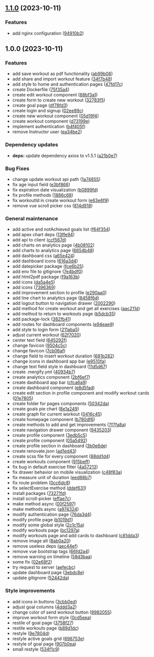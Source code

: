 ## [1.1.0](https://github.com/AthletX-org/athletx-client/compare/1.0.0...1.1.0) (2023-10-11)


### Features

* add nginx configuration ([94910b2](https://github.com/AthletX-org/athletx-client/commit/94910b22c3d6e1fef7f7bcc582496461dfd17b41))

## 1.0.0 (2023-10-11)


### Features

* add save workout as pdf functionality ([ab99b08](https://github.com/AthletX-org/athletx-client/commit/ab99b08f45a93ad34f5c8192fb440b2902b2afae))
* add share and import workout feature ([34f7b48](https://github.com/AthletX-org/athletx-client/commit/34f7b48217abeae4d30d036646c98bfd123b06ff))
* add style to home and authentication pages ([47fd17c](https://github.com/AthletX-org/athletx-client/commit/47fd17c2567e10f4a554252a2b61e78d54fdc71b))
* create Dockerfile ([75f35a4](https://github.com/AthletX-org/athletx-client/commit/75f35a4bed3c978d66b3296de74482d6acb79788))
* create edit workout component ([88bf3a1](https://github.com/AthletX-org/athletx-client/commit/88bf3a1058486b13676e042da52f0d7f51d89899))
* create form to create new workout ([32783f5](https://github.com/AthletX-org/athletx-client/commit/32783f56ccc6d0244e24ac08f27a3095c860354e))
* create goal page ([df78fd3](https://github.com/AthletX-org/athletx-client/commit/df78fd33e19bc16cd50be96ed5e108c5aba9c4fa))
* create login and signup ([02ee89c](https://github.com/AthletX-org/athletx-client/commit/02ee89cc57a9e1cba1bc7ca12d5311f6ea4687ce))
* create new workout component ([05d19f4](https://github.com/AthletX-org/athletx-client/commit/05d19f4585147b244bd7cec324c091ab785085f7))
* create workout component ([d73199e](https://github.com/AthletX-org/athletx-client/commit/d73199eb9cd089aac0751d382099f63875bb501e))
* implement authentication ([b4f405f](https://github.com/AthletX-org/athletx-client/commit/b4f405fb3590ddfc3c04eb0a8d1adaccb5a7ef4b))
* remove Instructor user ([ea34be2](https://github.com/AthletX-org/athletx-client/commit/ea34be2b8df9a2dcd7bce8fa39f948b2249d755d))


### Dependency updates

* **deps:** update dependency axios to v1.5.1 ([a21b0e7](https://github.com/AthletX-org/athletx-client/commit/a21b0e7cff24b72e44d97ac905a1b9a038e72281))


### Bug Fixes

* change update workout api path ([1a74855](https://github.com/AthletX-org/athletx-client/commit/1a748553e8c142097244c73c0d1b2a43ff194ce6))
* fix age input field ([e3bf866](https://github.com/AthletX-org/athletx-client/commit/e3bf866fbd9c06ec61bf0bf4cd4c3bd257e555df))
* fix expiration date visualization ([b0899fd](https://github.com/AthletX-org/athletx-client/commit/b0899fdfd2d1fd8f2ac2bdaa6c8f9eac2801124b))
* fix profile methods ([1886c68](https://github.com/AthletX-org/athletx-client/commit/1886c68b6ff0c25c930ca77b706fd4536191a969))
* fix workoutId in create workout form ([e63e6f9](https://github.com/AthletX-org/athletx-client/commit/e63e6f97041a483a6e2c8353ae93c52e38e5a767))
* remove vue scroll picker css ([814d918](https://github.com/AthletX-org/athletx-client/commit/814d9185f923010e5520d13f9896b4a8f7def867))


### General maintenance

* add active and notAchieved goals list ([f64f354](https://github.com/AthletX-org/athletx-client/commit/f64f354b78f69ea3e058fc02ee7be7a53cd35b23))
* add apex chart deps ([13ffe94](https://github.com/AthletX-org/athletx-client/commit/13ffe94686cfb7eefa873523ed20a0f922c371a8))
* add api to client ([ccf567d](https://github.com/AthletX-org/athletx-client/commit/ccf567d5bffa0fc7b3fdf0a486b0eb4b70a9575c))
* add charts on analytics page ([4b08102](https://github.com/AthletX-org/athletx-client/commit/4b08102a386a50abfca6fc77828826df04abbda9))
* add charts to analytics page ([6654b48](https://github.com/AthletX-org/athletx-client/commit/6654b4882f440ffa591243c2edb36999c1010562))
* add dashboard css ([a65e424](https://github.com/AthletX-org/athletx-client/commit/a65e424bd64a4f5cd666e92cb11d7d0fb856c48c))
* add dashboard icons ([616a3d4](https://github.com/AthletX-org/athletx-client/commit/616a3d4d7a2a6e2410ed98690b931f1f12862813))
* add datepicker package ([fce6b25](https://github.com/AthletX-org/athletx-client/commit/fce6b258067c374e3175934eb1e4e39789a6e3e1))
* add env file to gitignore ([7e4bdf0](https://github.com/AthletX-org/athletx-client/commit/7e4bdf08e071f8c4dee90f931c93a0331235ebdf))
* add html2pdf package ([f9a163b](https://github.com/AthletX-org/athletx-client/commit/f9a163bba1e8d4c406fbe8cc249edc44a1c67978))
* add icons ([da5a4e5](https://github.com/AthletX-org/athletx-client/commit/da5a4e5ff574304a8c95028e092146aa420c912c))
* add icons ([7396369](https://github.com/AthletX-org/athletx-client/commit/739636936381ca8daee346f3d3400afd1e6fd0fd))
* add improvement section to profile ([e290aa0](https://github.com/AthletX-org/athletx-client/commit/e290aa0213c39779a0ecf636fe87c7328946511e))
* add line chart to analytics page ([8458f6d](https://github.com/AthletX-org/athletx-client/commit/8458f6d288b399eb3f5cf5b6818628395b3c7333))
* add logout button to navigation drawer ([2002290](https://github.com/AthletX-org/athletx-client/commit/200229037b93496de26dfe9742a4de310eb97f9c))
* add method for create workout and get all exercises ([aac211d](https://github.com/AthletX-org/athletx-client/commit/aac211d58fd0e85630009b3842d82b49da029921))
* add method to return to workouts page ([b5dcb35](https://github.com/AthletX-org/athletx-client/commit/b5dcb35e255fa91235f3f0f2c1ba795f114eeb5c))
* add package-lock ([382fb41](https://github.com/AthletX-org/athletx-client/commit/382fb419d737d8073716c4e72e927f5ad0ee2f21))
* add routes for dashboard components ([e94eae9](https://github.com/AthletX-org/athletx-client/commit/e94eae99342087dc95dd817589ca871a68f8ed82))
* add style to login form ([211aba5](https://github.com/AthletX-org/athletx-client/commit/211aba564a8293ed815dbd86cd8f50fd3245cca6))
* adjust current workout ([62f7020](https://github.com/AthletX-org/athletx-client/commit/62f7020a18f7c38defc31b63d56e8d891bd76fd0))
* center text field ([645292f](https://github.com/AthletX-org/athletx-client/commit/645292f9b12b56ca2e361411a36cb48ee6f4b22d))
* change favicon ([9504c5c](https://github.com/AthletX-org/athletx-client/commit/9504c5cfeab31b16536bf0ebd51bafb0f24a41b0))
* change favicon ([7cb06af](https://github.com/AthletX-org/athletx-client/commit/7cb06aff86376b7d105c481346cce58e56c89df7))
* change field to insert workout duration ([681b282](https://github.com/AthletX-org/athletx-client/commit/681b282288dcd4b39761a98f151e714132d81c08))
* change icons in dashboard app bar ([e9510fa](https://github.com/AthletX-org/athletx-client/commit/e9510fa743b03896ca94c8a45dc0ed9a3623e472))
* change text field style in dashboard ([11d5d67](https://github.com/AthletX-org/athletx-client/commit/11d5d677c1ca777ea9676a67a749736bacca2d99))
* create .mergify.yml ([40934b7](https://github.com/AthletX-org/athletx-client/commit/40934b7d645033680b73a838a80ebb8bbd4ceac1))
* create analytics component ([2bf6ef7](https://github.com/AthletX-org/athletx-client/commit/2bf6ef79dd752b27fcd01c9c3ee12ff2495a9f3a))
* create dashboard app bar ([cfca6a9](https://github.com/AthletX-org/athletx-client/commit/cfca6a92378003502d5d56004482ba6443371a6b))
* create dashboard component ([e8d5fad](https://github.com/AthletX-org/athletx-client/commit/e8d5fad6971c5b6a65c63b930e2a4993171266ce))
* create edit section in profile component and modify workout cards ([01e7805](https://github.com/AthletX-org/athletx-client/commit/01e7805150d9d9c0badb19108b13fe9859040c01))
* create folder for pages components ([50342da](https://github.com/AthletX-org/athletx-client/commit/50342daad04f775d178b1c5c0b6bf63c487bc3f1))
* create goals pie chart ([8e1a249](https://github.com/AthletX-org/athletx-client/commit/8e1a2492aa1a5b4ba2241e4770f1b1fca10bbf99))
* create graph for current workout ([0416c45](https://github.com/AthletX-org/athletx-client/commit/0416c457519575bb2a60ea55920889a8d7113825))
* create homepage component ([b780df6](https://github.com/AthletX-org/athletx-client/commit/b780df6f51f50331d4e52d48da84706770ae4721))
* create methods to add and get improvements ([7f7fa8a](https://github.com/AthletX-org/athletx-client/commit/7f7fa8a06fde04ac78cd8f76529fccf297eeeebb))
* create navigation drawer component ([9435203](https://github.com/AthletX-org/athletx-client/commit/9435203a3bc78e7ee226e76f4f0c217b7d19a862))
* create profile component ([3edb5c5](https://github.com/AthletX-org/athletx-client/commit/3edb5c51a10800699d2712b27d884e626b9622ae))
* create profile component ([05a5492](https://github.com/AthletX-org/athletx-client/commit/05a549251d1bb02994e55ec1409bc45126ceec3a))
* create profile section in dashboard ([3b0e6de](https://github.com/AthletX-org/athletx-client/commit/3b0e6debbc1d73f3344504cf7fa95cd5428cfffa))
* create renovate.json ([ad1ed43](https://github.com/AthletX-org/athletx-client/commit/ad1ed43f950b15218fc8212fde7ceeb818520401))
* create scss file for every component ([88dd1d4](https://github.com/AthletX-org/athletx-client/commit/88dd1d434838ef32b3a09b0f95d700ba3a553354))
* create workouts component ([915beff](https://github.com/AthletX-org/athletx-client/commit/915beffb54a87ea4ee7e4e006c2348ac24269919))
* fix bug in default exercise filter ([4a57213](https://github.com/AthletX-org/athletx-client/commit/4a57213386d6d137737dd7bed365d64b4caaf98e))
* fix drawer behavior on mobile visualization ([c48f83a](https://github.com/AthletX-org/athletx-client/commit/c48f83afa18348c45427f8a23e634bcc74aeecf9))
* fix measure unit of duration ([eed88b7](https://github.com/AthletX-org/athletx-client/commit/eed88b78942038bab838a244c6e39fcf24b6bca8))
* fix route problem ([0cc6dc8](https://github.com/AthletX-org/athletx-client/commit/0cc6dc87bbb8424dd11850cfbbfda21521ed359c))
* fix selectExercise method ([ddef631](https://github.com/AthletX-org/athletx-client/commit/ddef6315666e7dadc93de9e1b7f491d68f98bc85))
* install packages ([73271fd](https://github.com/AthletX-org/athletx-client/commit/73271fd0c33e9bd18a9db11d3e26682a475b8c38))
* install scroll-picker ([effae7c](https://github.com/AthletX-org/athletx-client/commit/effae7c90511f50c610bba930940eb1d3ff3714c))
* make method async ([00f2597](https://github.com/AthletX-org/athletx-client/commit/00f2597bb58a284de4f90573b7305e35de7277d9))
* make methods async ([a974324](https://github.com/AthletX-org/athletx-client/commit/a974324b60b7cf50102c012c0d102f6b160f028e))
* modify authentication page ([76da3d4](https://github.com/AthletX-org/athletx-client/commit/76da3d4ff3f94f3b38ddc9e5f5befacb18d23966))
* modify profile page ([b1019d1](https://github.com/AthletX-org/athletx-client/commit/b1019d1fff4a9fb166f8715b1974ae64cca760d2))
* modify some global style ([2c1c15a](https://github.com/AthletX-org/athletx-client/commit/2c1c15a6ee367c98e75a5163edf3006f2c551c17))
* modify workouts page ([bc1297a](https://github.com/AthletX-org/athletx-client/commit/bc1297a42876e532d6e9f9595ad515c35cea818b))
* modify workouts page and add cards to dashboard ([c81dda3](https://github.com/AthletX-org/athletx-client/commit/c81dda3a83633c144b21b5fc7216c7a6416737ff))
* remove image alt ([8ab0a20](https://github.com/AthletX-org/athletx-client/commit/8ab0a20c6848f0e3850c51207c7ecea79065b05a))
* remove useless deps ([aec44ef](https://github.com/AthletX-org/athletx-client/commit/aec44ef511c1af29907b43a479a3dfa5efe3d86b))
* remove vue bootstrap tags ([66fd2a4](https://github.com/AthletX-org/athletx-client/commit/66fd2a4b7f28a6f69824f82190758b168ec13905))
* remove warning on timeline ([58d3baa](https://github.com/AthletX-org/athletx-client/commit/58d3baadee8512664162821dca0ff6448b4eb081))
* some fix ([02e68f2](https://github.com/AthletX-org/athletx-client/commit/02e68f22f424898b43d07be13ababba06e721ceb))
* try request to server ([aefecbc](https://github.com/AthletX-org/athletx-client/commit/aefecbc6a485e450dc54bf6768a8dab9e71c2dc9))
* update dashboard page ([3ebdc8e](https://github.com/AthletX-org/athletx-client/commit/3ebdc8e7a75bddafce18ceb2e15e6d255d5ea956))
* update gitignore ([52442da](https://github.com/AthletX-org/athletx-client/commit/52442daf9303b3917be2c2a58f48a69092c74bad))


### Style improvements

* add icons in buttons ([3cbb0ed](https://github.com/AthletX-org/athletx-client/commit/3cbb0ed60640da5a027ba3f7a9c214ced4bace73))
* adjust goal columns ([4ddd3a2](https://github.com/AthletX-org/athletx-client/commit/4ddd3a2a9b4d84ef1a1af7065467de4f3c80f213))
* change color of send workout button ([9982055](https://github.com/AthletX-org/athletx-client/commit/99820557c6bae79b4ec48c9aae4f8a5d5016d7d5))
* improve workout form style ([0cd5eea](https://github.com/AthletX-org/athletx-client/commit/0cd5eea82862addd7d722a9bef7aa21e0aefc664))
* restile of goal page ([3758f27](https://github.com/AthletX-org/athletx-client/commit/3758f27a7cb5911f911f7e654ad97f2167b50bfe))
* restile workouts page ([b89d1dc](https://github.com/AthletX-org/athletx-client/commit/b89d1dcf4de6a4fda36e94f29d8ca7b107af6201))
* restyle ([9e7804d](https://github.com/AthletX-org/athletx-client/commit/9e7804d01f08f1508796e0686b94eda48c735ede))
* restyle active goals grid ([696753e](https://github.com/AthletX-org/athletx-client/commit/696753e855fa4d9b3880c7a6df49578377ca2b84))
* restyle of goal page ([907b0ea](https://github.com/AthletX-org/athletx-client/commit/907b0ea785e58fcfe5b3614df740ceb6bbe5c7d4))
* small restyle ([534f1c9](https://github.com/AthletX-org/athletx-client/commit/534f1c98773d5e9ba75c527a4e7ca31bbbc53205))
